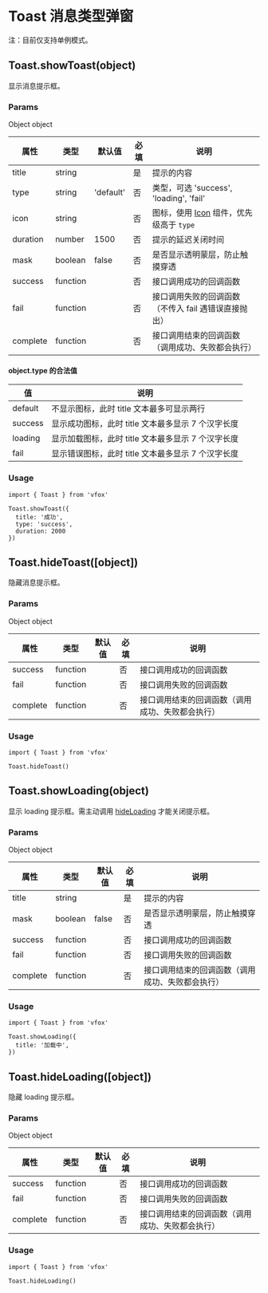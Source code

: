 # Toast 消息类型弹窗

注：目前仅支持单例模式。

## Toast.showToast(object)

显示消息提示框。

### Params

Object object

| 属性     | 类型     | 默认值    | 必填 | 说明                                                 |
| -------- | -------- | --------- | ---- | ---------------------------------------------------- |
| title    | string   |           | 是   | 提示的内容                                           |
| type     | string   | 'default' | 否   | 类型，可选 'success', 'loading', 'fail'              |
| icon     | string   |           | 否   | 图标，使用 [Icon](./Icon.md) 组件，优先级高于 `type` |
| duration | number   | 1500      | 否   | 提示的延迟关闭时间                                   |
| mask     | boolean  | false     | 否   | 是否显示透明蒙层，防止触摸穿透                       |
| success  | function |           | 否   | 接口调用成功的回调函数                               |
| fail     | function |           | 否   | 接口调用失败的回调函数（不传入 fail 遇错误直接抛出） |
| complete | function |           | 否   | 接口调用结束的回调函数（调用成功、失败都会执行）     |

#### object.type 的合法值

| 值      | 说明                                               |
| ------- | -------------------------------------------------- |
| default | 不显示图标，此时 title 文本最多可显示两行          |
| success | 显示成功图标，此时 title 文本最多显示 7 个汉字长度 |
| loading | 显示加载图标，此时 title 文本最多显示 7 个汉字长度 |
| fail    | 显示错误图标，此时 title 文本最多显示 7 个汉字长度 |

### Usage

```
import { Toast } from 'vfox'

Toast.showToast({
  title: '成功',
  type: 'success',
  duration: 2000
})
```

## Toast.hideToast([object])

隐藏消息提示框。

### Params

Object object

| 属性     | 类型     | 默认值 | 必填 | 说明                                             |
| -------- | -------- | ------ | ---- | ------------------------------------------------ |
| success  | function |        | 否   | 接口调用成功的回调函数                           |
| fail     | function |        | 否   | 接口调用失败的回调函数                           |
| complete | function |        | 否   | 接口调用结束的回调函数（调用成功、失败都会执行） |

### Usage

```
import { Toast } from 'vfox'

Toast.hideToast()
```

## Toast.showLoading(object)

显示 loading 提示框。需主动调用 [hideLoading](./Toast.md#hideloading-object) 才能关闭提示框。

### Params

Object object

| 属性     | 类型     | 默认值 | 必填 | 说明                                             |
| -------- | -------- | ------ | ---- | ------------------------------------------------ |
| title    | string   |        | 是   | 提示的内容                                       |
| mask     | boolean  | false  | 否   | 是否显示透明蒙层，防止触摸穿透                   |
| success  | function |        | 否   | 接口调用成功的回调函数                           |
| fail     | function |        | 否   | 接口调用失败的回调函数                           |
| complete | function |        | 否   | 接口调用结束的回调函数（调用成功、失败都会执行） |

### Usage

```
import { Toast } from 'vfox'

Toast.showLoading({
  title: '加载中',
})
```

## Toast.hideLoading([object])

隐藏 loading 提示框。

### Params

Object object

| 属性     | 类型     | 默认值 | 必填 | 说明                                             |
| -------- | -------- | ------ | ---- | ------------------------------------------------ |
| success  | function |        | 否   | 接口调用成功的回调函数                           |
| fail     | function |        | 否   | 接口调用失败的回调函数                           |
| complete | function |        | 否   | 接口调用结束的回调函数（调用成功、失败都会执行） |

### Usage

```
import { Toast } from 'vfox'

Toast.hideLoading()
```
